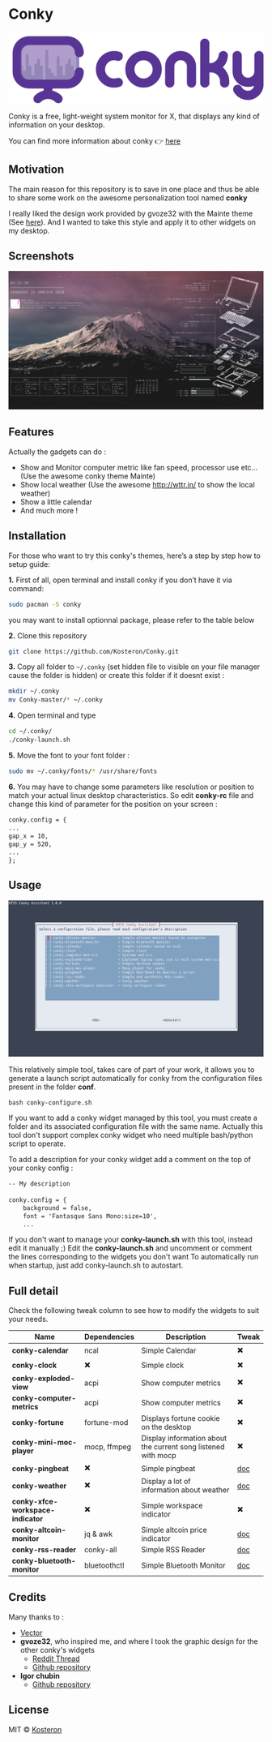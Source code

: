 # Conky

![Conky logo](conky-logotype.png)

Conky is a free, light-weight system monitor for X, that displays any kind of information on your desktop.

You can find more information about conky :point_right: [here](https://github.com/brndnmtthws/conky)

## Motivation
The main reason for this repository is to save in one place and thus be able to share some work on the awesome personalization tool named **conky**

I really liked the design work provided by gvoze32 with the Mainte theme (See [here](https://github.com/gvoze32/Mainte)). And I wanted to take this style and apply it to other widgets on my desktop.

## Screenshots
![preview](preview.png)

## Features
Actually the gadgets can do :

- Show and Monitor computer metric like fan speed, processor use etc... (Use the awesome conky theme Mainte)
- Show local weather (Use the awesome http://wttr.in/ to show the local weather)
- Show a little calendar
- And much more !

## Installation

For those who want to try this conky's themes, here’s a step by step how to setup guide:

**1.** First of all, open terminal and install conky if you don’t have it via command:

```bash
sudo pacman -S conky
```

you may want to install optionnal package, please refer to the table below

**2.** Clone this repository
```bash
git clone https://github.com/Kosteron/Conky.git
```

**3.** Copy all folder to `~/.conky` (set hidden file to visible on your file manager cause the folder is hidden) or create this folder if it doesnt exist :
```bash
mkdir ~/.conky
mv Conky-master/* ~/.conky
```

**4.** Open terminal and type
```bash
cd ~/.conky/
./conky-launch.sh
```

**5.** Move the font to your font folder :
```bash
sudo mv ~/.conky/fonts/* /usr/share/fonts
```

**6.** You may have to change some parameters like resolution or position to match your actual linux desktop characteristics.
So edit **conky-rc** file and change this kind of parameter for the position on your screen :
```
conky.config = {
...
gap_x = 10,
gap_y = 520,
...
};
```

## Usage

![Assistant](conky-configure.png)

This relatively simple tool, takes care of part of your work, it allows you to generate a launch script automatically for conky from the configuration files present in the folder **conf**.

```
bash conky-configure.sh
```

If you want to add a conky widget managed by this tool, you must create a folder and its associated configuration file with the same name.
Actually this tool don't support complex conky widget who need multiple bash/python script to operate.

To add a description for your conky widget add a comment on the top of your conky config :
```
-- My description

conky.config = {
    background = false,
    font = 'Fantasque Sans Mono:size=10',
	...
```

If you don't want to manage your **conky-launch.sh** with this tool, instead edit it manually ;)
Edit the **conky-launch.sh** and uncomment or comment the lines corresponding to the widgets you don't want
To automatically run when startup, just add conky-launch.sh to autostart.

## Full detail

Check the following tweak column to see how to modify the widgets to suit your needs.

| Name | Dependencies | Description | Tweak |
|----|----|----|----|
| **conky-calendar** | ncal | Simple Calendar | :heavy_multiplication_x: |
| **conky-clock** | :heavy_multiplication_x: | Simple clock | :heavy_multiplication_x: |
| **conky-exploded-view** | acpi | Show computer metrics | :heavy_multiplication_x: |
| **conky-computer-metrics** | acpi | Show computer metrics | :heavy_multiplication_x: |
| **conky-fortune** | fortune-mod | Displays fortune cookie on the desktop | :heavy_multiplication_x: |
| **conky-mini-moc-player** | mocp, ffmpeg | Display information about the current song listened with mocp | :heavy_multiplication_x: |
| **conky-pingbeat** | :heavy_multiplication_x: | Simple pingbeat | [doc](docs/conkyrc-pingbeat.md) |
| **conky-weather** | :heavy_multiplication_x: | Display a lot of information about weather | [doc](docs/conkyrc-weather.md) |
| **conky-xfce-workspace-indicator** | :heavy_multiplication_x: | Simple workspace indicator | :heavy_multiplication_x: |
| **conky-altcoin-monitor** | jq & awk | Simple altcoin price indicator | [doc](docs/conkyrc-altcoin-monitor.md) |
| **conky-rss-reader** | conky-all | Simple RSS Reader | [doc](docs/conky-rss-reader.md) |
| **conky-bluetooth-monitor** | bluetoothctl | Simple Bluetooth Monitor | [doc](docs/conky-bluetooth-monitor.md) |

## Credits
Many thanks to :

- [Vector](https://www.reddit.com/r/thinkpad/search/?q=exploded%20wallpaper&restrict_sr=1)
- **gvoze32**, who inspired me, and where I took the graphic design for the other conky's widgets
	- [Reddit Thread](https://www.reddit.com/r/unixporn/comments/e49pgl/oc_mainte_a_simple_and_functional_conky_theme/)
	- [Github repository](https://github.com/gvoze32/Mainte)
- **Igor chubin**
	- [Github repository](https://github.com/chubin/wttr.in)

## License
MIT © [Kosteron]()